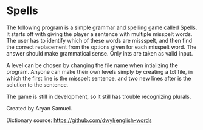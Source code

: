 # Spells
The following program is a simple grammar and spelling game called Spells. It starts off with giving 
the player a sentence with multiple misspelt words. The user has to identify which of these words are
missspelt, and then find the correct replacement from the options given for each misspelt word. 
The answer should make grammatical sense. Only ints are taken as valid input.

A level can be chosen by changing the file name when intializing the program.
Anyone can make their own levels simply by creating a txt file, in which the first line is the
misspelt sentence, and two new lines after is the solution to the sentence.

The game is still in development, so it still has trouble recognizing plurals.

Created by Aryan Samuel.


Dictionary source:
https://github.com/dwyl/english-words
